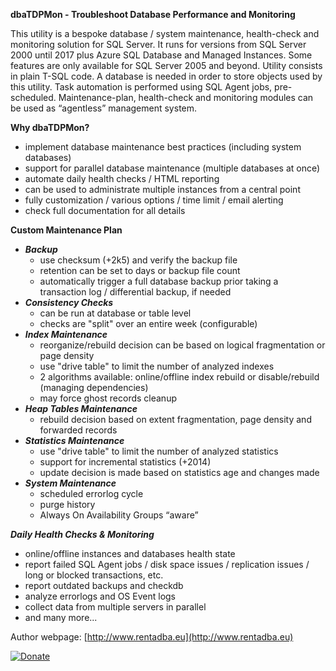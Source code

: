 **dbaTDPMon - Troubleshoot Database Performance and Monitoring**

This utility is a bespoke database / system maintenance, health-check and monitoring solution for SQL Server. It runs for versions from SQL Server 2000 until 2017 plus Azure SQL Database and Managed Instances.
Some features are only available for SQL Server 2005 and beyond.
Utility consists in plain T-SQL code. A database is needed in order to store objects used by this utility.
Task automation is performed using SQL Agent jobs, pre-scheduled.
Maintenance-plan, health-check and monitoring modules can be used as “agentless” management system.

**Why dbaTDPMon?**
* implement database maintenance best practices (including system databases)
* support for parallel database maintenance (multiple databases at once)
* automate daily health checks / HTML reporting
* can be used to administrate multiple instances from a central point
* fully customization / various options / time limit / email alerting
* check full documentation for all details

**Custom Maintenance Plan**
* **_Backup_** 
	* use checksum (+2k5) and verify the backup file
	* retention can be set to days or backup file count
	* automatically trigger a full database backup prior taking a transaction log / differential backup, if needed
* **_Consistency Checks_**
	* can be run at database or table level
	* checks are "split" over an entire week (configurable)
* **_Index Maintenance_**
	* reorganize/rebuild decision can be based on logical fragmentation or page density
	* use "drive table" to limit the number of analyzed indexes
	* 2 algorithms available: online/offline index rebuild or disable/rebuild (managing dependencies)
	* may force ghost records cleanup
* **_Heap Tables Maintenance_**
	* rebuild decision based on extent fragmentation, page density and forwarded records
* **_Statistics Maintenance_**
	* use "drive table" to limit the number of analyzed statistics
	* support for incremental statistics (+2014)
	* update decision is made based on statistics age and changes made
* **_System Maintenance_**
	* scheduled errorlog cycle
	* purge history 
	* Always On Availability Groups “aware”
	
**_Daily Health Checks & Monitoring_**
* online/offline instances and databases health state
* report failed SQL Agent jobs / disk space issues / replication issues / long or blocked transactions, etc.
* report outdated backups and checkdb
* analyze errorlogs and OS Event logs
* collect data from multiple servers in parallel
* and many more...

Author webpage: [http://www.rentadba.eu](http://www.rentadba.eu)

[![Donate](https://img.shields.io/badge/Donate-PayPal-green.svg)](https://www.paypal.me/rentadba)
